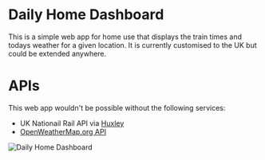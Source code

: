 # Daily Home Dashboard

This is a simple web app for home use that displays the train times and todays weather for a given location. It is currently customised to the UK but could be extended anywhere.

# APIs

This web app wouldn't be possible without the following services:

- UK Nationail Rail API via [Huxley](https://huxley.unop.uk/)
- [OpenWeatherMap.org API](https://openweathermap.org/)

![Daily Home Dashboard](https://deanhume.github.io/daily-dashboard/daily-dashboard.png)
